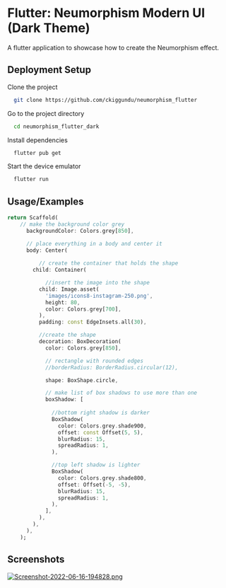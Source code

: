 
# Flutter: Neumorphism Modern UI (Dark Theme)

A flutter application to showcase how to create the Neumorphism effect.


## Deployment Setup

Clone the project

```bash
  git clone https://github.com/ckiggundu/neumorphism_flutter
```

Go to the project directory

```bash
  cd neumorphism_flutter_dark
```

Install dependencies

```bash
  flutter pub get
```

Start the device emulator

```bash
  flutter run
```


## Usage/Examples

```dart
return Scaffold(
    // make the background color grey
      backgroundColor: Colors.grey[850],

      // place everything in a body and center it
      body: Center(
          
          // create the container that holds the shape
        child: Container(

            //insert the image into the shape
          child: Image.asset(
            'images/icons8-instagram-250.png',
            height: 80,
            color: Colors.grey[700],
          ),
          padding: const EdgeInsets.all(30),

          //create the shape
          decoration: BoxDecoration(
            color: Colors.grey[850],

            // rectangle with rounded edges
            //borderRadius: BorderRadius.circular(12),

            shape: BoxShape.circle,

            // make list of box shadows to use more than one
            boxShadow: [
                
              //bottom right shadow is darker
              BoxShadow(
                color: Colors.grey.shade900,
                offset: const Offset(5, 5),
                blurRadius: 15,
                spreadRadius: 1,
              ),

              //top left shadow is lighter
              BoxShadow(
                color: Colors.grey.shade800,
                offset: Offset(-5, -5),
                blurRadius: 15,
                spreadRadius: 1,
              ),
            ],
          ),
        ),
      ),
    );
```

## Screenshots

[![Screenshot-2022-06-16-194828.png](https://i.postimg.cc/3wDBHx7j/Screenshot-2022-06-16-194828.png)](https://postimg.cc/p9R8fxmy)

